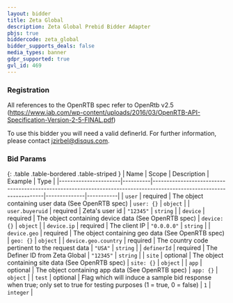 ```yaml
---
layout: bidder
title: Zeta Global
description: Zeta Global Prebid Bidder Adapter
pbjs: true
biddercode: zeta_global
bidder_supports_deals: false
media_types: banner
gdpr_supported: true
gvl_id: 469
---
```


### Registration

All references to the OpenRTB spec refer to OpenRtb v2.5 (https://www.iab.com/wp-content/uploads/2016/03/OpenRTB-API-Specification-Version-2-5-FINAL.pdf)

To use this bidder you will need a valid definerId.  For further information, please contact jzirbel@disqus.com.

### Bid Params

{: .table .table-bordered .table-striped }
| Name                 | Scope    | Description                                                                                                         | Example      | Type      |
|----------------------|----------|---------------------------------------------------------------------------------------------------------------------|--------------|-----------|
| `user`               | required | The object containing user data (See OpenRTB spec)                                                                  | `user: {}`   | `object`  |
| `user.buyeruid`      | required | Zeta's user id                                                                                                      | `"12345"`    | `string`  |
| `device`             | required | The object containing device data (See OpenRTB spec)                                                                | `device: {}` | `object`  |
| `device.ip`          | required | The client IP                                                                                                       | `"0.0.0.0"`  | `string`  |
| `device.geo`         | required | The object containing geo data (See OpenRTB spec)                                                                   | `geo: {}`    | `object`  |
| `device.geo.country` | required | The country code pertinent to the request data                                                                      | `"USA"`      | `string`  |
| `definerId`          | required | The Definer ID from Zeta Global                                                                                     | `"12345"`    | `string`  |
| `site`               | optional | The object containing site data (See OpenRTB spec)                                                                  | `site: {}`   | `object`  |
| `app`                | optional | The object containing app data (See OpenRTB spec)                                                                   | `app: {}`    | `object`  |
| `test`               | optional | Flag which will induce a sample bid response when true; only set to true for testing purposes (1 = true, 0 = false) | `1`          | `integer` |
